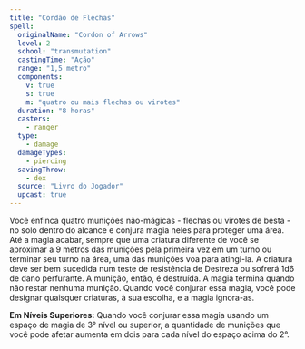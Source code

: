 ```yaml
---
title: "Cordão de Flechas"
spell:
  originalName: "Cordon of Arrows"
  level: 2
  school: "transmutation"
  castingTime: "Ação"
  range: "1,5 metro"
  components:
    v: true
    s: true
    m: "quatro ou mais flechas ou virotes"
  duration: "8 horas"
  casters:
    - ranger
  type:
    - damage
  damageTypes:
    - piercing
  savingThrow:
    - dex
  source: "Livro do Jogador"
  upcast: true
---
```


Você enfinca quatro munições não-mágicas - flechas ou virotes de besta - no solo dentro do alcance e conjura magia neles para proteger uma área. Até a magia acabar, sempre que uma criatura diferente de você se aproximar a 9 metros das munições pela primeira vez em um turno ou terminar seu turno na área, uma das munições voa para atingi-la. A criatura deve ser bem sucedida num teste de resistência de Destreza ou sofrerá 1d6 de dano perfurante. A munição, então, é destruída. A magia termina quando não restar nenhuma munição. Quando você conjurar essa magia, você pode designar quaisquer criaturas, à sua escolha, e a magia ignora-as.

**Em Níveis Superiores:** Quando você conjurar essa magia usando um espaço de magia de 3° nível ou superior, a quantidade de munições que você pode afetar aumenta em dois para cada nível do espaço acima do 2°.
